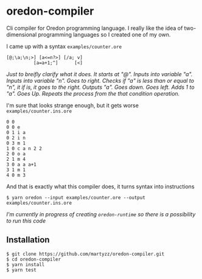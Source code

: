 # oredon-compiler

Cli compiler for Oredon programming language. I really like the idea of two-dimensional programming languages so I created one of my own.

I came up with a syntax `examples/counter.ore`

```
[@;\a;\n;>] [a<=n?>] [/a; v]
          [a=a+1;^]      [<]
```

*Just to breifly clarify what it does. It starts at "@". Inputs into variable "a". Inputs into variable "n". Goes to right. Checks if "a" is less than or equal to "n", it if is, it goes to the right. Outputs "a". Goes down. Goes left. Adds 1 to "a". Goes Up. Repeats the process from the that condition operation.*

I'm sure that looks strange enough, but it gets worse `examples/counter.ins.ore`

```
0 0
0 0 e
0 1 i a
0 2 i n
0 3 m 1
1 0 c a n 2 2
2 0 o a
2 1 m 4
3 0 a a a+1
3 1 m 1
4 0 m 3
```

And that is exactly what this compiler does, it turns syntax into instructions

```
$ yarn oredon --input examples/counter.ore --output examples/counter.ins.ore
```

*I'm currently in progress of creating `oredon-runtime` so there is a possibility to run this code*

## Installation

```
$ git clone https://github.com/martyzz/oredon-compiler.git
$ cd oredon-compiler
$ yarn install
$ yarn test
```